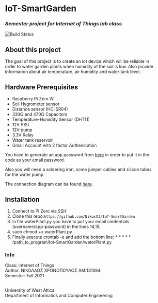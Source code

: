 # IoT-SmartGarden
### _Semester project for Internet of Things lab class_

![Build Status](https://ci.appveyor.com/api/projects/status/%7B%7Bstatus_id%7D%7D)

## About this project
The goal of this project is to create an iot device which will be reliable in order to water garden plants when humidity of the soil is low.
Also provide information about air temperature, air humidity and water tank level.


## Hardware Prerequisites

- Raspberry Pi Zero W
- Soil Hygrometer sensor
- Distance sensor (HC-SR04)
- 330Ω and 470Ω Capacitors
- Temperature-Humidity Sensor (DHT11)
- 12V PSU
- 12V pump
- 3.3V Relay
- Water tank reservoir
- Gmail Account with 2 factor Authenication

You have to generate an app password from [here](https://myaccount.google.com/apppasswords) in order to put it in the code as your email password.

Also you will need a soldering iron, some jumper cables and silicon tubes for the water pump.

The connection diagram can be found [here](https://github.com/NikosX1/IoT-SmartGarden/blob/main/diagrams/PI-DIAGRAM.pdf).



## Installation
1. Connect to Pi Zero via SSH
2. Clone this repo:`https://github.com/NikosX1/IoT-SmartGarden`
3. In file waterPlant.py you have to put your email credentials (username/app-password) in the lines 14,15.
4. sudo chmod +x waterPlant.py
5. Finally execute crontab -e and add the bottom line: * * * * * /path_to_program/Iot-SmartGarden/waterPlant.py 

### Info
 
 Class: Internet of Things</br>
 Author: ΝΙΚΟΛΑΟΣ ΧΡΟΝΟΠΟΥΛΟΣ ΑΜ:131094</br>
 Semester: Fall 2021</br></br>
 
 University of West Attica</br>
 Department of Informatics and Computer Engineering
